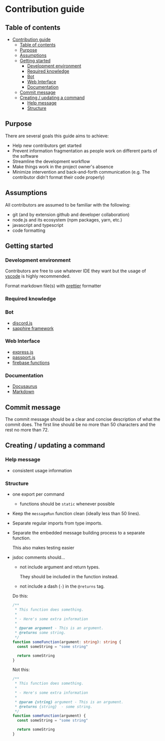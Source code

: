 # Contribution guide

## Table of contents

- [Contribution guide](#contribution-guide)
  - [Table of contents](#table-of-contents)
  - [Purpose](#purpose)
  - [Assumptions](#assumptions)
  - [Getting started](#getting-started)
    - [Development environment](#development-environment)
    - [Required knowledge](#required-knowledge)
    - [Bot](#bot)
    - [Web Interface](#web-interface)
    - [Documentation](#documentation)
  - [Commit message](#commit-message)
  - [Creating / updating a command](#creating--updating-a-command)
    - [Help message](#help-message)
    - [Structure](#structure)

## Purpose

There are several goals this guide aims to achieve:

- Help new contributors get started
- Prevent information fragmentation as people work on different parts of the software
- Streamline the development workflow
- Make things work in the project owner's absence
- Minimize intervention and back-and-forth communication (e.g. The contributor didn't format their code properly)

## Assumptions

All contributors are assumed to be familiar with the following:

- git (and by extension github and developer collaboration)
- node.js and its ecosystem (npm packages, yarn, etc.)
- javascript and typescript
- code formatting

## Getting started

### Development environment

Contributors are free to use whatever IDE they want but the usage of [vscode](https://code.visualstudio.com) is highly recommended.

Format markdown file(s) with [prettier](https://prettier.io) formatter

### Required knowledge

### Bot

- [discord.js](https://discord.js.org)
- [sapphire framework](https://www.sapphirejs.dev)

### Web Interface

- [express.js](https://expressjs.com)
- [passport.js](https://www.passportjs.org)
- [firebase functions](https://firebase.google.com/docs/functions)

### Documentation

- [Docusaurus](https://docusaurus.io)
- [Markdown](https://www.markdownguide.org/basic-syntax)

## Commit message

The commit message should be a clear and concise description of what the commit does.
The first line should be no more than 50 characters and the rest no more than 72.

## Creating / updating a command

### Help message

- consistent usage information

### Structure

- one export per command
  - functions should be `static` whenever possible
- Keep the `messageRun` function clean (ideally less than 50 lines).
- Separate regular imports from type imports.
- Separate the embedded message building process to a separate function.

  This also makes testing easier

- jsdoc comments should...

  - not include argument and return types.

    They should be included in the function instead.

  - not include a dash (`-`) in the `@returns` tag.

  Do this:

  ```ts
  /**
   * This function does something.
   *
   * - Here's some extra information
   *
   * @param argument - This is an argument.
   * @returns some string.
   */
  function someFunction(argument: string): string {
  	const someString = "some string"

  	return someString
  }
  ```

  Not this:

  ```ts
  /**
   * This function does something.
   *
   * - Here's some extra information
   *
   * @param {string} argument - This is an argument.
   * @returns {string}  - some string.
   */
  function someFunction(argument) {
  	const someString = "some string"

  	return someString
  }
  ```
